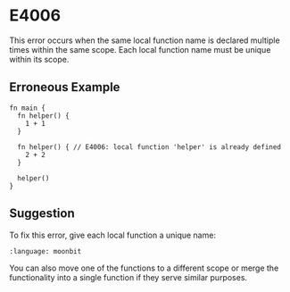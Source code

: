 # E4006

This error occurs when the same local function name is declared multiple times within the same scope. Each local function name must be unique within its scope.

## Erroneous Example

```moonbit
fn main {
  fn helper() {
    1 + 1
  }

  fn helper() { // E4006: local function 'helper' is already defined
    2 + 2
  }

  helper()
}
```

## Suggestion

To fix this error, give each local function a unique name:

```{literalinclude} /sources/error_codes/E4006_fixed/top.mbt
:language: moonbit
```

You can also move one of the functions to a different scope or merge the functionality into a single function if they serve similar purposes.
